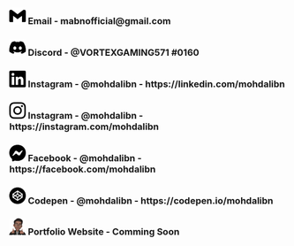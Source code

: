 
<h3><img style="color:blue" width="30" src="icons/gmail.svg"/> Email - mabnofficial@gmail.com</h3>

<h3><img width="30" src="icons/discord-simpleicons.svg"/> Discord - @VORTEXGAMING571 #0160</h3>

<h3><img width="30" src="icons/linkedin-simpleicons.svg"/> Instagram - @mohdalibn - https://linkedin.com/mohdalibn </h3>

<h3><img width="30" src="icons/instagram-simpleicons.svg"/> Instagram - @mohdalibn - https://instagram.com/mohdalibn </h3>

<h3><img width="30" src="icons/messenger-simpleicons.svg"/> Facebook - @mohdalibn - https://facebook.com/mohdalibn </h3>

<h3><img width="30" src="icons/codepen.svg"/> Codepen - @mohdalibn - https://codepen.io/mohdalibn</h3>

<h3><img width="30" src="icons/aremoji1.png"/> Portfolio Website - Comming Soon</h3>
 
